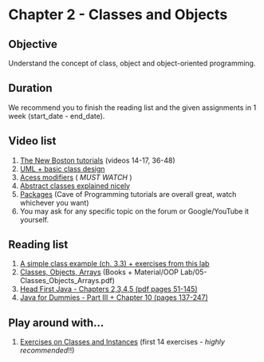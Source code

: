 # Chapter 2 - Classes and Objects

## Objective
Understand the concept of class, object and object-oriented programming.

## Duration
We recommend you to finish the reading list and the given assignments in 1 week (start_date - end_date).

## Video list
1. [The New Boston tutorials](https://www.youtube.com/watch?v=XqTg2buXS5o&index=14&list=PLFE2CE09D83EE3E28) (videos 14-17, 36-48)
2. [UML + basic class design](https://www.youtube.com/watch?v=N3ObVJrfXPs)
3. [Acess modifiers](https://www.youtube.com/watch?v=QpSj0P3fNtA) ( *MUST WATCH* )
4. [Abstract classes explained nicely](https://www.youtube.com/watch?v=LOQG79rjmQw)
5. [Packages](https://www.youtube.com/watch?v=BT5Nk2aIRJg) (Cave of Programming tutorials are overall great, watch whichever you want)
6. You may ask for any specific topic on the forum or Google/YouTube it yourself.

## Reading list
1. [A simple class example (ch. 3.3) + exercises from this lab](https://github.com/JavaSummer/JavaMainRepo/blob/master/Books%20%2B%20Material/OOP%20Lab/04-FlowControl_SimpleClasses.pdf)
1. [Classes, Objects, Arrays](https://github.com/JavaSummer/JavaMainRepo/blob/master/Books%20%2B%20Material/OOP%20Lab/05-Classes_Objects_Arrays.pdf) (Books + Material/OOP Lab/05-Classes_Objects_Arrays.pdf)
2. [Head First Java - Chapters 2,3,4,5  (pdf pages 51-145)](http://it-ebooks.info/book/3214/) 
3. [Java for Dummies - Part III + Chapter 10 (pages 137-247)](http://it-ebooks.info/book/777/)

## Play around with...
1. [Exercises on Classes and Instances](https://www3.ntu.edu.sg/home/ehchua/programming/java/J3f_OOPExercises.html) (first 14 exercises - *highly recommended*!!)